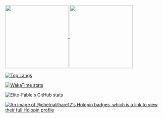 <a href="https://github.com/elite-fable/github-readme-stats">
  <img height=200 align="center" src="https://github-readme-stats.vercel.app/api?username=elite-fable" />
</a>
<a href="https://github.com/elite-fable/convoychat">
  <img height=200 align="center" src="https://github-readme-stats.vercel.app/api/top-langs?username=elite-fable&layout=compact&langs_count=8&card_width=320" />
</a>

[![Top Langs](https://github-readme-stats.vercel.app/api/top-langs/?username=elite-fable)](https://github.com/anuraghazra/github-readme-stats)

[![WakaTime stats](https://github-readme-stats.vercel.app/api/wakatime?username=elite_fable)](https://github.com/anuraghazra/github-readme-stats)

![Elite-Fable's GitHub stats](https://github-readme-stats.vercel.app/api?username=elite-fable&show_icons=true&theme=radical)

[![An image of @chetnalilhare12's Holopin badges, which is a link to view their full Holopin profile](https://holopin.me/chetnalilhare12)](https://holopin.io/@chetnalilhare12)

